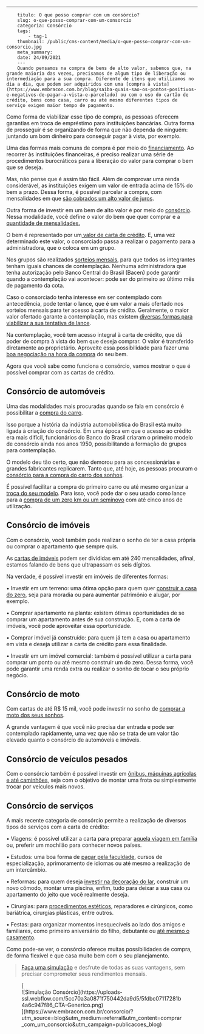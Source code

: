---
        titulo: O que posso comprar com um consórcio?
        slug: o-que-posso-comprar-com-um-consorcio
        categoria: Consórcio
        tags:
            - tag-1
        thumbnail: /public/cms-content/media/o-que-posso-comprar-com-um-consorcio.jpg
        meta_summary: 
        date: 24/09/2021
        ---
        Quando pensamos na compra de bens de alto valor, sabemos que, na grande maioria das vezes, precisamos de algum tipo de liberação ou intermediação para a sua compra. Diferente de itens que utilizamos no dia a dia, que podem ser adquiridos com uma [compra à vista](https://www.embracon.com.br/blog/saiba-quais-sao-os-pontos-positivos-e-negativos-de-pagar-a-vista-e-parcelado) ou com o uso do cartão de crédito, bens como casa, carro ou até mesmo diferentes tipos de serviço exigem maior tempo de pagamento.

Como forma de viabilizar esse tipo de compra, as pessoas oferecem garantias em troca de empréstimo para instituições bancárias. Outra forma de prosseguir é se organizando de forma que não dependa de ninguém: juntando um bom dinheiro para conseguir pagar à vista, por exemplo.

Uma das formas mais comuns de compra é por meio do [financiamento](https://www.embracon.com.br/blog/entenda-quais-sao-as-6-maiores-desvantagens-do-financiamento). Ao recorrer às instituições financeiras, é preciso realizar uma série de procedimentos burocráticos para a liberação do valor para comprar o bem que se deseja.

Mas, não pense que é assim tão fácil. Além de comprovar uma renda considerável, as instituições exigem um valor de entrada acima de 15% do bem a prazo. Dessa forma, é possível parcelar a compra, com mensalidades em que [são cobrados um alto valor de juros](https://www.embracon.com.br/blog/parcela-de-consorcio-tem-juros).

Outra forma de investir em um bem de alto valor é por meio do [consórcio](https://www.embracon.com.br/blog/entenda-o-que-e-e-como-funciona-uma-cota-de-consorcio). Nessa modalidade, você define o valor do bem que quer comprar e a [quantidade de mensalidades.](https://www.embracon.com.br/blog/como-calcular-as-parcelas-no-consorcio)

O bem é representado por um[ valor de carta de crédito](https://www.embracon.com.br/blog/tudo-o-que-voce-precisa-saber-sobre-a-carta-de-credito-de-consorcios). E, uma vez determinado este valor, o consorciado passa a realizar o pagamento para a administradora, que o coloca em um grupo.

Nos grupos são realizados [sorteios mensais](https://www.embracon.com.br/conhecaoconsorcio/como-sao-realizados-os-sorteios-nas-assembleias), para que todos os integrantes tenham iguais chances de contemplação. Nenhuma administradora que tenha autorização pelo Banco Central do Brasil (Bacen) pode garantir quando a contemplação vai acontecer: pode ser do primeiro ao último mês de pagamento da cota.

Caso o consorciado tenha interesse em ser contemplado com antecedência, pode tentar o lance, que é um valor a mais ofertado nos sorteios mensais para ter acesso à carta de crédito. Geralmente, o maior valor ofertado garante a contemplação, mas existem [diversas formas para viabilizar a sua tentativa de lance](https://www.embracon.com.br/blog/como-funcionam-os-tipos-de-lances-no-consorcio).

Na contemplação, você tem acesso integral à carta de crédito, que dá poder de compra à vista do bem que deseja comprar. O valor é transferido diretamente ao proprietário. Aproveite essa possibilidade para fazer uma[ boa negociação na hora da compra](https://www.embracon.com.br/blog/4-dicas-para-conseguir-uma-boa-negociacao-na-hora-de-adquirir-o-seu-bem) do seu bem.

Agora que você sabe como funciona o consórcio, vamos mostrar o que é possível comprar com as cartas de crédito.

Consórcio de automóveis
-----------------------

Uma das modalidades mais procuradas quando se fala em consórcio é possibilitar a [compra do carro](https://www.embracon.com.br/blog/guia-completo-para-a-compra-do-primeiro-carro).

Isso porque a história da indústria automobilística do Brasil está muito ligada à criação do consórcio. Em uma época em que o acesso ao crédito era mais difícil, funcionários do Banco do Brasil criaram o primeiro modelo de consórcio ainda nos anos 1950, possibilitando a formação de grupos para contemplação.

O modelo deu tão certo, que não demorou para as concessionárias e grandes fabricantes replicarem. Tanto que, até hoje, as pessoas procuram o [consórcio para a compra do carro dos sonhos](https://www.embracon.com.br/blog/vantagens-consorcio-automovel).

É possível facilitar a compra do primeiro carro ou até mesmo organizar a [troca do seu modelo](https://www.embracon.com.br/blog/quer-trocar-de-carro-veja-como-o-consorcio-pode-te-ajudar). Para isso, você pode dar o seu usado como lance para a [compra de um zero km ou um seminovo](https://www.embracon.com.br/blog/carro-zero-ou-seminovo) com até cinco anos de utilização.

Consórcio de imóveis
--------------------

Com o consórcio, você também pode realizar o sonho de ter a casa própria ou comprar o apartamento que sempre quis.

As [cartas de imóveis](https://www.embracon.com.br/blog/como-funciona-consorcio-de-imoveis) podem ser divididas em até 240 mensalidades, afinal, estamos falando de bens que ultrapassam os seis dígitos.

Na verdade, é possível investir em imóveis de diferentes formas:

 • Investir em um terreno: uma ótima opção para quem quer [construir a casa do zero](https://www.embracon.com.br/blog/comprar-um-terreno-veja-em-quais-situacoes-vale-a-pena), seja para moradia ou para aumentar patrimônio e alugar, por exemplo.

 • Comprar apartamento na planta: existem ótimas oportunidades de se comprar um apartamento antes de sua construção. E, com a carta de imóveis, você pode aproveitar essa oportunidade.

 • Comprar imóvel já construído: para quem já tem a casa ou apartamento em vista e deseja utilizar a carta de crédito para essa finalidade.

 • Investir em um imóvel comercial: também é possível utilizar a carta para comprar um ponto ou até mesmo construir um do zero. Dessa forma, você pode garantir uma renda extra ou realizar o sonho de tocar o seu próprio negócio.

Consórcio de moto
-----------------

Com cartas de até R$ 15 mil, você pode investir no sonho de [comprar a moto dos seus sonhos](https://www.embracon.com.br/blog/guia-completo-de-como-comprar-uma-moto-com-consorcio).

A grande vantagem é que você não precisa dar entrada e pode ser contemplado rapidamente, uma vez que não se trata de um valor tão elevado quanto o consórcio de automóveis e imóveis.

Consórcio de veículos pesados
-----------------------------

Com o consórcio também é possível investir em [ônibus, máquinas agrícolas e até caminhões](https://www.embracon.com.br/blog/saiba-como-investir-em-veiculos-pesados-com-o-consorcio-embracon), seja com o objetivo de montar uma frota ou simplesmente trocar por veículos mais novos.

Consórcio de serviços
---------------------

A mais recente categoria de consórcio permite a realização de diversos tipos de serviços com a carta de crédito:

 • Viagens: é possível utilizar a carta para preparar [aquela viagem em família](https://www.embracon.com.br/blog/viagem-em-familia-4-dicas-para-agradar-a-todos) ou, preferir um mochilão para conhecer novos países.

 • Estudos: uma boa forma de [pagar pela faculdade](https://www.embracon.com.br/blog/consorcio-embracon-para-pagar-faculdade), cursos de especialização, aprimoramento de idiomas ou até mesmo a realização de um intercâmbio.

 • Reformas: para quem deseja [investir na decoração do lar](https://www.embracon.com.br/blog/consorcio-de-servicos-para-reformas-e-decoracao), construir um novo cômodo, montar uma piscina, enfim, tudo para deixar a sua casa ou apartamento do jeito que você realmente deseja.

 • Cirurgias: para [procedimentos estéticos](https://www.embracon.com.br/blog/o-que-e-e-como-funciona-o-consorcio-para-cirurgia), reparadores e cirúrgicos, como bariátrica, cirurgias plásticas, entre outros.

 • Festas: para organizar momentos inesquecíveis ao lado dos amigos e familiares, como primeiro aniversário do filho, debutante ou [até mesmo o casamento](https://www.embracon.com.br/blog/entenda-como-funciona-um-consorcio-para-festas).

Como pode-se ver, o consórcio oferece muitas possibilidades de compra, de forma flexível e que casa muito bem com o seu planejamento.

> [Faça uma simulação](https://www.embracon.com.br/consorcio/?utm_source=blog&utm_medium=referral&utm_content=comprar_com_um_consorcio&utm_campaign=publicacoes_blog) e desfrute de todas as suas vantagens, sem precisar comprometer seus rendimentos mensais.

<figure class="w-richtext-figure-type-image w-richtext-align-center">[<div>![Simulação Consórcio](https://uploads-ssl.webflow.com/5cc70a3a0871f750442da9d5/5fdbc07117281b4a6c947f86_CTA-Generico.png)</div>](https://www.embracon.com.br/consorcio/?utm_source=blog&utm_medium=referral&utm_content=comprar_com_um_consorcio&utm_campaign=publicacoes_blog)</figure>
        